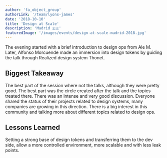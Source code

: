 ```yaml
---
author: 'fa_object_group'
authorLink: '/team/lyons-james' 
date: '2018-10-10'
title: 'Design at Scale'
description: 'Madrid 🇪🇸'
featuredImage: '/images/events/design-at-scale-madrid-2018.jpg'
---
```



The evening started with a brief introduction to design ops from Ale M. Later, Alfonso Morcuende made an immersion into design tokens by guiding the talk through Realized design system Thonet.

## Biggest Takeaway
The best part of the session where not the talks, although they were pretty good. The best part was the circle created after the talk and the topics treated there. There was an intense and very good discussion. Everyone shared the status of their projects related to design systems, many companies are growing in this direction. There is a big interest in this community and talking more about different topics related to design ops.

## Lessons Learned
Setting a strong base of design tokens and transferring them to the dev side, allow a more controlled environment, more scalable and with less leak points.
